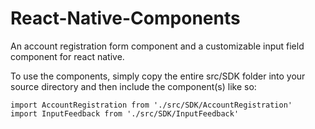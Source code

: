 # React-Native-Components
An account registration form component and a customizable input field component for react native. 

To use the components, simply copy the entire src/SDK folder into your source directory and then include the component(s) like so: 

```
import AccountRegistration from './src/SDK/AccountRegistration'
import InputFeedback from './src/SDK/InputFeedback'
```
